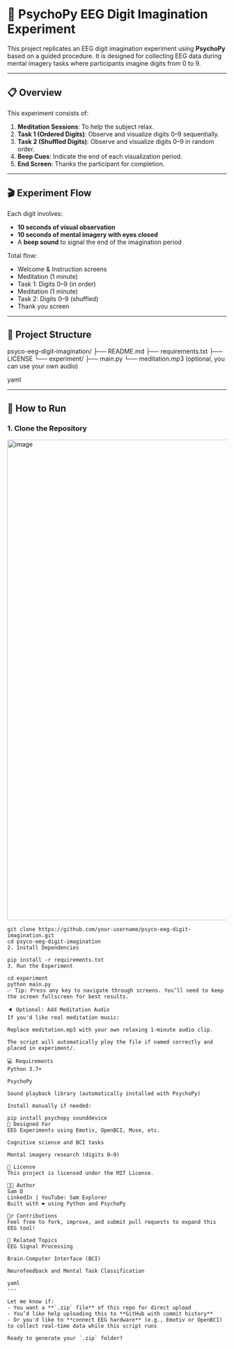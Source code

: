# 🧠 PsychoPy EEG Digit Imagination Experiment

This project replicates an EEG digit imagination experiment using **PsychoPy** based on a guided procedure. It is designed for collecting EEG data during mental imagery tasks where participants imagine digits from 0 to 9.

---

## 📋 Overview

This experiment consists of:

1. **Meditation Sessions**: To help the subject relax.
2. **Task 1 (Ordered Digits)**: Observe and visualize digits 0–9 sequentially.
3. **Task 2 (Shuffled Digits)**: Observe and visualize digits 0–9 in random order.
4. **Beep Cues**: Indicate the end of each visualization period.
5. **End Screen**: Thanks the participant for completion.

---

## 🎬 Experiment Flow

Each digit involves:
- **10 seconds of visual observation**
- **10 seconds of mental imagery with eyes closed**
- A **beep sound** to signal the end of the imagination period

Total flow:
- Welcome & Instruction screens
- Meditation (1 minute)
- Task 1: Digits 0–9 (in order)
- Meditation (1 minute)
- Task 2: Digits 0–9 (shuffled)
- Thank you screen

---

## 📁 Project Structure

psyco-eeg-digit-imagination/
├── README.md
├── requirements.txt
├── LICENSE
└── experiment/
├── main.py
└── meditation.mp3 (optional, you can use your own audio)

yaml


---

## 🚀 How to Run

### 1. Clone the Repository
<img width="1978" height="1100" alt="image" src="https://github.com/EEG-Experiment/assets/EEG.png" />


```
git clone https://github.com/your-username/psyco-eeg-digit-imagination.git
cd psyco-eeg-digit-imagination
2. Install Dependencies

pip install -r requirements.txt
3. Run the Experiment

cd experiment
python main.py
✅ Tip: Press any key to navigate through screens. You’ll need to keep the screen fullscreen for best results.

🔈 Optional: Add Meditation Audio
If you'd like real meditation music:

Replace meditation.mp3 with your own relaxing 1-minute audio clip.

The script will automatically play the file if named correctly and placed in experiment/.

💻 Requirements
Python 3.7+

PsychoPy

Sound playback library (automatically installed with PsychoPy)

Install manually if needed:

pip install psychopy sounddevice
🧪 Designed For
EEG Experiments using Emotiv, OpenBCI, Muse, etc.

Cognitive science and BCI tasks

Mental imagery research (digits 0–9)

📜 License
This project is licensed under the MIT License.

👨‍💻 Author
Sam D
LinkedIn | YouTube: Sam Explorer
Built with ❤️ using Python and PsychoPy

🙋‍♂️ Contributions
Feel free to fork, improve, and submit pull requests to expand this EEG tool!

🧠 Related Topics
EEG Signal Processing

Brain-Computer Interface (BCI)

Neurofeedback and Mental Task Classification

yaml
---

Let me know if:
- You want a **`.zip` file** of this repo for direct upload
- You’d like help uploading this to **GitHub with commit history**
- Or you'd like to **connect EEG hardware** (e.g., Emotiv or OpenBCI) to collect real-time data while this script runs

Ready to generate your `.zip` folder?

